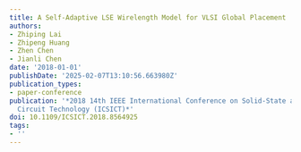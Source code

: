 ```yaml
---
title: A Self-Adaptive LSE Wirelength Model for VLSI Global Placement
authors:
- Zhiping Lai
- Zhipeng Huang
- Zhen Chen
- Jianli Chen
date: '2018-01-01'
publishDate: '2025-02-07T13:10:56.663980Z'
publication_types:
- paper-conference
publication: '*2018 14th IEEE International Conference on Solid-State and Integrated
  Circuit Technology (ICSICT)*'
doi: 10.1109/ICSICT.2018.8564925
tags:
- ''
---
```

